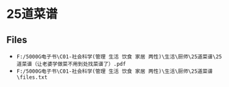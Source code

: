 # 25道菜谱

## Files

- `F:/5000G电子书\C01-社会科学(管理 生活 饮食 家居 两性)\生活\厨师\25道菜谱\25道菜谱（让老婆学做菜不用到处找菜谱了）.pdf`
- `F:/5000G电子书\C01-社会科学(管理 生活 饮食 家居 两性)\生活\厨师\25道菜谱\files.txt`
